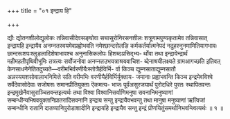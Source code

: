 +++
title = "०१ इन्द्राय हि"

+++

द्यौः द्योतनशीलोद्युलोकः तन्निवासीदेवसङ्घोवा सचासुरोनिरसनशीलः शत्रूणामपुण्यकृतामेव तन्निवासात् इन्द्रायहि इन्द्रायैव अनम्नतस्वयमेवप्रह्वोभवति नमेश्छान्दसेलङि कर्मकर्तर्यात्मनेपदं नदुहस्नुनमामितियागभावः छान्दसःशपःश्लुःहलादिशेषाभावश्च अनुनासिकलोपः हिशब्दःप्रसिद्भ्य- र्थोवा तथा इन्द्रायेन्द्रार्थं महीमहतीपृथिवीभूमिः तत्रत्यः सर्वोजनोवा अनम्नतउभयत्राश्रयवाचिश- ब्देनाश्रयीलक्ष्यते ग्रामआगच्छति इतिवत् केनसाधनेनेतितदुच्यते—वरीमभिर्वरणीयैःस्तोत्रैर्हविर्भि- र्वा किञ्च द्युम्नसाताद्युम्नसातौ अन्नस्ययशसोवालाभनिमित्ते सति वरीमभिः वरणीयैर्हविर्भिर्युक्ताय- जमानाः प्रह्वाभवन्ति किञ्च इन्द्रमेवविश्वे सर्वेदेवासोदेवाः सजोषसः समानप्रीतियुक्ताः ऎकमत्य- भाजः पूर्वंअसुरजयार्थं पुरोदधिरे पुरतः स्थापितवन्तः इन्द्रमुखेनैवासुराञ्चितवन्तइत्यर्थः तथा विश्वा विश्वानिसर्वाणिमनुषा सवनानिमनुष्याणां सम्बन्धीन्यभिषवयुक्तानिप्रातरादिसवनानि इन्द्राय सन्तु इन्द्रायैवभवन्तु तथा मानुषा मनुष्याणां ऋत्विजां सम्बन्धीनि रातानि दातव्यानिपुरोडाशादीनि इन्द्रायहि इन्द्रायैव सन्तु इन्द्रं प्रीणयितुंसमर्थानिभवन्त्वित्यर्थः ॥ १ ॥